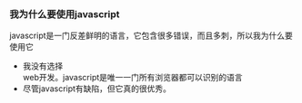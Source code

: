 ### 我为什么要使用javascript  

javascript是一门反差鲜明的语言，它包含很多错误，而且多刺，所以我为什么要使用它
- 我没有选择  
web开发。javascript是唯一一门所有浏览器都可以识别的语言
- 尽管javascript有缺陷，但它真的很优秀。